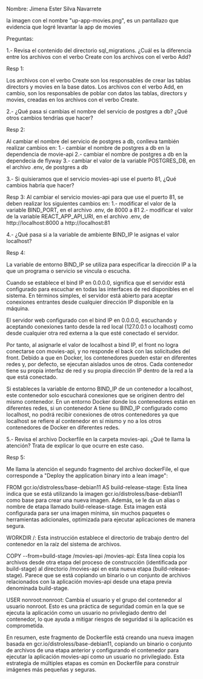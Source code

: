 Nombre: Jimena Ester Silva Navarrete

la imagen con el nombre "up-app-movies.png", es un pantallazo que evidencia que logré levantar la app de movies



Preguntas:


1.- Revisa el contenido del directorio sql_migrations. ¿Cuál es la diferencia entre los archivos con el verbo Create con los archivos con el verbo Add?

Resp 1:

Los archivos con el verbo Create son los responsables de crear las tablas directors y movies en la base datos.
Los archivos con el verbo Add, en cambio, son los responsables de poblar con datos las tablas, directors y movies, creadas en los archivos con el verbo Create.





2.- ¿Qué pasa si cambias el nombre del servicio de postgres a db? ¿Qué otros cambios tendrías que hacer?

Resp 2:

Al cambiar el nombre del servicio de postgres a db, conlleva también realizar cambios en:
1.- cambiar el nombre de postgres a db en la dependencia de movie-api
2.- cambiar el nombre de postgres a db en la dependecia de flyway
3.- cambiar el valor de la variable POSTGRES_DB, en el archivo .env, de postgres a db




3.- Si quisieramos que el servicio movies-api use el puerto 81, ¿Qué cambios habría que hacer?

Resp 3:
Al cambiar el servicio movies-api para que use el puerto 81, se deben realizar los siguientes cambios en:
1.- modificar el valor de la variable BIND_PORT, en el archivo .env, de 8000 a 81
2.- modificar el valor de la variable REACT_APP_API_URI, en el archivo .env, de http://localhost:8000 a http://localhost:81




4.- ¿Qué pasa si a la variable de ambiente BIND_IP le asignas el valor localhost?

Resp 4:

La variable de entorno BIND_IP se utiliza para especificar la dirección IP a la que un programa o servicio se vincula o escucha.

Cuando se establece el bind IP en 0.0.0.0, significa que el servidor está configurado para escuchar en todas las interfaces de red disponibles en el sistema. En términos simples, el servidor está abierto para aceptar conexiones entrantes desde cualquier dirección IP disponible en la máquina.

El servidor web configurado con el bind IP en 0.0.0.0, escuchando y aceptando conexiones tanto desde la red local (127.0.0.1 o localhost) como desde cualquier otra red externa a la que esté conectado el servidor.

Por tanto, al asignarle el valor de localhost a bind IP, el front no logra conectarse con movies-api, y no responde el back con las solicitudes del front. Debido a que en Docker, los contenedores pueden estar en diferentes redes y, por defecto, se ejecutan aislados unos de otros. Cada contenedor tiene su propia interfaz de red y su propia dirección IP dentro de la red a la que está conectado.

Si estableces la variable de entorno BIND_IP de un contenedor a localhost, este contenedor solo escuchará conexiones que se originen dentro del mismo contenedor. En un entorno Docker donde los contenedores están en diferentes redes, si un contenedor A tiene su BIND_IP configurado como localhost, no podrá recibir conexiones de otros contenedores ya que localhost se refiere al contenedor en sí mismo y no a los otros contenedores de Docker en diferentes redes.





5.- Revisa el archivo Dockerfile en la carpeta movies-api. ¿Qué te llama la atención? Trata de explicar lo que ocurre en este caso.

Resp 5:

Me llama la atención el segundo fragmento del archivo dockerFile, el que corresponde a "Deploy the application binary into a lean image":

FROM gcr.io/distroless/base-debian11 AS build-release-stage: Esta línea indica que se está utilizando la imagen gcr.io/distroless/base-debian11 como base para crear una nueva imagen. Además, se le da un alias o nombre de etapa llamado build-release-stage. Esta imagen está configurada para ser una imagen mínima, sin muchos paquetes o herramientas adicionales, optimizada para ejecutar aplicaciones de manera segura.

WORKDIR /: Esta instrucción establece el directorio de trabajo dentro del contenedor en la raíz del sistema de archivos.

COPY --from=build-stage /movies-api /movies-api: Esta línea copia los archivos desde otra etapa del proceso de construcción (identificada por build-stage) al directorio /movies-api en esta nueva etapa (build-release-stage). Parece que se está copiando un binario o un conjunto de archivos relacionados con la aplicación movies-api desde una etapa previa denominada build-stage.

USER nonroot:nonroot: Cambia el usuario y el grupo del contenedor al usuario nonroot. Esto es una práctica de seguridad común en la que se ejecuta la aplicación como un usuario no privilegiado dentro del contenedor, lo que ayuda a mitigar riesgos de seguridad si la aplicación es comprometida.

En resumen, este fragmento de Dockerfile está creando una nueva imagen basada en gcr.io/distroless/base-debian11, copiando un binario o conjunto de archivos de una etapa anterior y configurando el contenedor para ejecutar la aplicación movies-api como un usuario no privilegiado. Esta estrategia de múltiples etapas es común en Dockerfile para construir imágenes más pequeñas y seguras.